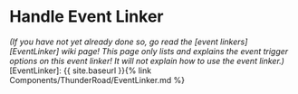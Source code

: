 # Handle Event Linker
*(If you have not yet already done so, go read the [event linkers][EventLinker] wiki page! This page only lists and explains the event trigger options on this event linker! It will not explain how to use the event linker.)*
[EventLinker]:  {{ site.baseurl }}{% link Components/ThunderRoad/EventLinker.md %}